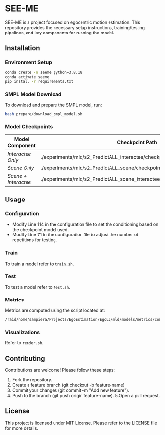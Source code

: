 # SEE-ME

SEE-ME is a project focused on egocentric motion estimation. This repository provides the necessary setup instructions, training/testing pipelines, and key components for running the model.

## Installation

### Environment Setup

```bash
conda create -n seeme python=3.8.18
conda activate seeme
pip install -r requirements.txt
```

### SMPL Model Download

To download and prepare the SMPL model, run:

```bash
bash prepare/download_smpl_model.sh
```

### Model Checkpoints

| **Model Component** | **Checkpoint Path** |
| --- | --- |
| *Interactee Only* | ./experiments/mld/s2_PredictALL_interactee/checkpoints/epoch=5999.ckpt |
| *Scene Only* | ./experiments/mld/s2_PredictALL_scene/checkpoints/epoch=5999.ckpt |
| *Scene + Interactee* | ./experiments/mld/s2_PredictALL_scene_interactee/checkpoints/epoch=5999.ckpt |

## Usage

### Configuration

- Modify Line 114 in the configuration file to set the conditioning based on the checkpoint model used.
- Modify Line 71 in the configuration file to adjust the number of repetitions for testing.

### Train

To train a model refer to `train.sh`.

### Test

To test a model refer to `test.sh`.

### Metrics

Metrics are computed using the script located at:

```bash
/raid/home/sampiera/Projects/EgoEstimation/EgoLD/mld/models/metrics/compute.py
```

### Visualizations

Refer to `render.sh`.

## Contributing

Contributions are welcome! Please follow these steps:

1. Fork the repository.
2. Create a feature branch (git checkout -b feature-name)
3. Commit your changes (git commit -m "Add new feature").
4. Push to the branch (git push origin feature-name).
5.Open a pull request.

## License

This project is licensed under MIT License. Please refer to the LICENSE file for more details.

